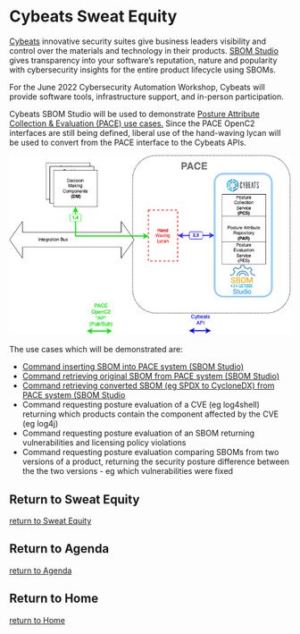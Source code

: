 # Cybeats Sweat Equity


[Cybeats](https://www.cybeats.com/)
innovative security suites
give business leaders visibility and control
over the materials and technology in their products.
[SBOM Studio](https://www.cybeats.com/sbom-studio)
gives transparency into your software’s reputation,
nature and popularity with cybersecurity insights
for the entire product lifecycle using SBOMs.

For the June 2022 Cybersecurity Automation Workshop,
Cybeats will provide software tools, infrastructure support,
and in-person participation.

Cybeats SBOM Studio will be used to demonstrate
[Posture Attribute Collection & Evaluation (PACE) use cases.](https://github.com/opencybersecurityalliance/PACE/tree/main/docs/UseCases)
Since the PACE OpenC2 interfaces are still being defined,
liberal use of the hand-waving lycan will be used
to convert from the PACE interface to the Cybeats APIs.

![cybeats_pace](./images/cybeatsLycan.png)

The use cases which will be demonstrated are:
* [Command inserting SBOM into PACE system (SBOM Studio)](https://github.com/opencybersecurityalliance/PACE/blob/main/docs/UseCases/collect_sbom_with_command.md)
* [Command retrieving original SBOM from PACE system (SBOM Studio)](https://github.com/opencybersecurityalliance/PACE/blob/main/docs/UseCases/retrieve_sbom.md#retrieve-sbom-as-provided)
* [Command retrieving converted SBOM (eg SPDX to CycloneDX) from PACE system (SBOM Studio](https://github.com/opencybersecurityalliance/PACE/blob/main/docs/UseCases/retrieve_sbom.md#formatserialization-conversions)
* Command requesting posture evaluation of a CVE (eg log4shell) returning which products contain the component affected by the CVE (eg log4j)
* Command requesting posture evaluation of an SBOM returning vulnerabilities and licensing policy violations
* Command requesting posture evaluation comparing SBOMs from two versions of a product, returning the security posture difference between the the two versions - eg which vulnerabilities were fixed


## Return to Sweat Equity
[return to Sweat Equity](../../SweatEquity)

## Return to Agenda
[return to Agenda](../../Agenda)

## Return to Home
[return to Home](../../index.md)
